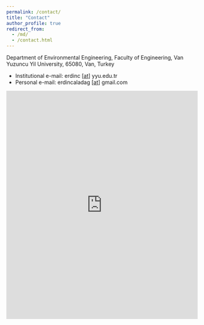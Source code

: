 ```yaml
---
permalink: /contact/
title: "Contact"
author_profile: true
redirect_from: 
  - /md/
  - /contact.html
---
```



Department of Environmental Engineering, Faculty of Engineering, Van Yuzuncu Yil University, 65080, Van, Turkey

* Institutional e-mail: erdinc [[at](mailto:erdinc@yyu.edu.tr)] yyu.edu.tr
* Personal e-mail: erdincaladag [[at](mailto:erdincaladag@gmail.com)] gmail.com

<div style="width: 100%"><iframe width="100%" height="600" frameborder="0" scrolling="no" marginheight="0" marginwidth="0" src="https://maps.google.com/maps?width=100%25&amp;height=600&amp;hl=en&amp;q=Environmental%20Engineering,%20Faculty%20of%20Engineering,%20Van%20Yuzuncu%20Yil%20University+(My%20Business%20Name)&amp;t=&amp;z=15&amp;ie=UTF8&amp;iwloc=B&amp;output=embed"><a href="https://www.maps.ie/distance-area-calculator.html">measure distance on map</a></iframe></div>


